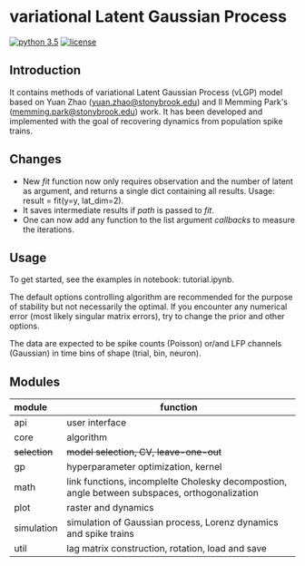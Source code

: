 # variational Latent Gaussian Process

[![python 3.5](https://img.shields.io/badge/python-3.5-blue.svg?style=flat-square)]()
[![license](https://img.shields.io/github/license/mashape/apistatus.svg?style=flat-square)]()

## Introduction

It contains methods of variational Latent Gaussian Process (vLGP) model based on 
Yuan Zhao ([yuan.zhao@stonybrook.edu](yuan.zhao@stonybrook.edu])) and 
Il Memming Park's ([memming.park@stonybrook.edu](memming.park@stonybrook.edu)) work.
It has been developed and implemented with the goal of recovering dynamics from population spike trains. 

## Changes

- New *fit* function now only requires observation and the number of latent as argument, 
and returns a single dict containing all results. Usage: 
result = fit(y=y, lat_dim=2).
- It saves intermediate results if *path* is passed to *fit*.
- One can now add any function to the list argument *callbacks* to measure the iterations.

## Usage

To get started, see the examples in notebook: tutorial.ipynb.

The default options controlling algorithm are recommended for the purpose of stability but not necessarily the optimal.
If you encounter any numerical error (most likely singular matrix errors), try to change the prior and other options.

The data are expected to be spike counts (Poisson) or/and LFP channels (Gaussian) in time bins of shape (trial, bin, neuron).
 
## Modules

| module     | function                                                                                      |
|:-----------|-----------------------------------------------------------------------------------------------|
| api        | user interface                                                                                |
| core       | algorithm                                                                                     |
| ~~selection~~ | ~~model selection, CV, leave-one-out~~                                                     |
| gp         | hyperparameter optimization, kernel                                                           |
| math       | link functions, incomplelte Cholesky decompostion, angle between subspaces, orthogonalization |
| plot       | raster and dynamics                                                                           |
| simulation | simulation of Gaussian process, Lorenz dynamics and spike trains                              |
| util       | lag matrix construction, rotation, load and save                                              |
